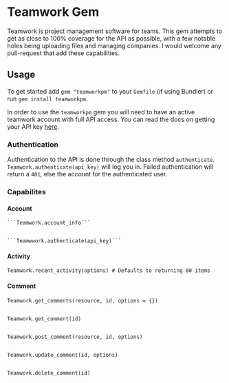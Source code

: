 # Teamwork Gem

Teamwork is project management software for teams.  This gem attempts to get as close to 100% coverage for the API as possible,
with a few notable holes being uploading files and managing companies.  I would welcome any pull-request that add these capabilities.

## Usage

To get started add `gem "teamworkpm"` to your `Gemfile` (if using Bundler) or run `gem install teamworkpm`.

In order to use the `teamworkpm` gem you will need to have an active teamwork account with full API access.  You can read the docs
on getting your API key [here](http://developer.teamwork.com/enabletheapiandgetyourkey).

### Authentication

Authentication to the API is done through the class method `authenticate`.  `Teamwork.authenticate(api_key)` will log you in.  Failed authentication will return a `401`, else the account for the authenticated user.

### Capabilites

#### Account

    ```Teamwork.account_info```


    ```Teamwwork.authenticate(api_key)```

#### Activity

    Teamwork.recent_activity(options) # Defaults to returning 60 items

#### Comment

    Teamwork.get_comments(resource, id, options = {})


    Teamwork.get_comment(id)

    
    Teamwork.post_comment(resource, id, options)


    Teamwork.update_comment(id, options)


    Teamwork.delete_comment(id)